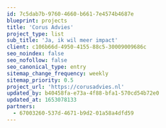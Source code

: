 ```yaml
---
id: 7c5dab7b-9760-4660-b661-7e4574b4687e
blueprint: projects
title: 'Corus Advies'
project_type: list
sub_title: 'Ja, ik wil meer impact'
client: c106b66d-4950-4155-88c5-30009009686c
seo_noindex: false
seo_nofollow: false
seo_canonical_type: entry
sitemap_change_frequency: weekly
sitemap_priority: 0.5
project_url: 'https://corusadvies.nl'
updated_by: b40458fa-e73a-4f88-bfa1-570cd54b72e0
updated_at: 1653078133
partners:
  - 67003260-537d-4671-b9d2-01a58a4dfd59
---
```

